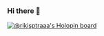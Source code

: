 ### Hi there 👋

[![@rikisptraaa's Holopin board](https://holopin.io/api/user/board?user=rikisptraaa)](https://holopin.io/@rikisptraaa)

<!--
**RikiSptraaa/RikiSptraaa** is a ✨ _special_ ✨ repository because its `README.md` (this file) appears on your GitHub profile.

Here are some ideas to get you started:

- 🔭 I’m currently working on ...
- 🌱 I’m currently learning ...
- 👯 I’m looking to collaborate on ...
- 🤔 I’m looking for help with ...
- 💬 Ask me about ...
- 📫 How to reach me: ...
- 😄 Pronouns: ...
- ⚡ Fun fact: ...
-->
